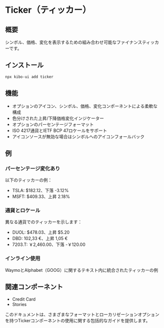 # Ticker（ティッカー）

## 概要
シンボル、価格、変化を表示するための組み合わせ可能なファイナンスティッカーです。

## インストール
```bash
npx kibo-ui add ticker
```

## 機能
- オプションのアイコン、シンボル、価格、変化コンポーネントによる柔軟な構成
- 色分けされた上昇/下降価格変化インジケーター
- オプションのパーセンテージフォーマット
- ISO 4217通貨とIETF BCP 47ロケールをサポート
- アイコンソースが無効な場合はシンボルへのアイコンフォールバック

## 例

### パーセンテージ変化あり
以下のティッカーの例：
- TSLA: $182.12、下落 -3.12%
- MSFT: $409.33、上昇 2.18%

### 通貨とロケール
異なる通貨でのティッカーを示します：
- DUOL: $478.03、上昇 $5.20
- DBD: 102,33 €、上昇 1,05 €
- 7203.T: ￥2,460.00、下落 -￥120.00

### インライン使用
WaymoとAlphabet（GOOG）に関するテキスト内に統合されたティッカーの例

## 関連コンポーネント
- Credit Card
- Stories

このドキュメントは、さまざまなフォーマットとローカリゼーションオプションを持つTickerコンポーネントの使用に関する包括的なガイドを提供します。
